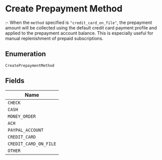 
# Create Prepayment Method

:- When the `method` specified is `"credit_card_on_file"`, the prepayment amount will be collected using the default credit card payment profile and applied to the prepayment account balance. This is especially useful for manual replenishment of prepaid subscriptions.

## Enumeration

`CreatePrepaymentMethod`

## Fields

| Name |
|  --- |
| `CHECK` |
| `CASH` |
| `MONEY_ORDER` |
| `ACH` |
| `PAYPAL_ACCOUNT` |
| `CREDIT_CARD` |
| `CREDIT_CARD_ON_FILE` |
| `OTHER` |

